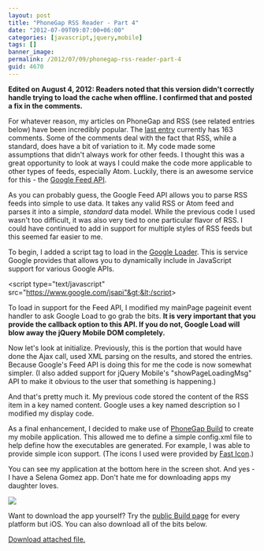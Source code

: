 ```yaml
---
layout: post
title: "PhoneGap RSS Reader - Part 4"
date: "2012-07-09T09:07:00+06:00"
categories: [javascript,jquery,mobile]
tags: []
banner_image: 
permalink: /2012/07/09/phonegap-rss-reader-part-4
guid: 4670
---
```


<b>Edited on August 4, 2012: Readers noted that this version didn't correctly handle trying to load the cache when offline. I confirmed that and posted a fix in the comments.</b>

For whatever reason, my articles on PhoneGap and RSS (see related entries below) have been incredibly popular. The <a href="http://www.raymondcamden.com/index.cfm/2012/1/24/PhoneGap-RSS-Reader--Part-3">last entry</a> currently has 163 comments. Some of the comments deal with the fact that RSS, while a standard, does have a bit of variation to it. My code made some assumptions that didn't always work for other feeds. I thought this was a great opportunity to look at ways I could make the code more applicable to other types of feeds, especially Atom. Luckily, there is an awesome service for this - the <a href="https://developers.google.com/feed/">Google Feed API</a>.
<!--more-->
As you can probably guess, the Google Feed API allows you to parse RSS feeds into simple to use data. It takes any valid RSS or Atom feed and parses it into a simple, <i>standard</i> data model. While the previous code I used wasn't too difficult, it was also very tied to one particular flavor of RSS. I could have continued to add in support for multiple styles of RSS feeds but this seemed far easier to me. 

To begin, I added a script tag to load in the <a href="http://code.google.com/apis/loader">Google Loader</a>. This is service Google provides that allows you to dynamically include in JavaScript support for various Google APIs.

&lt;script type="text/javascript" src="https://www.google.com/jsapi"&gt;&lt;/script&gt;

To load in support for the Feed API, I modified my mainPage pageinit event handler to ask Google Load to go grab the bits. <b>It is very important that you provide the callback option to this API. If you do not, Google Load will blow away the jQuery Mobile DOM completely.</b> 

<script src="https://gist.github.com/3076266.js?file=gistfile1.js"></script>

Now let's look at initialize. Previously, this is the portion that would have done the Ajax call, used XML parsing on the results, and stored the entries. Because Google's Feed API is doing this for me the code is now somewhat simpler. (I also added support for jQuery  Mobile's "showPageLoadingMsg" API to make it obvious to the user that something is happening.) 

<script src="https://gist.github.com/3076280.js?file=gistfile1.js"></script>

And that's pretty much it. My previous code stored the content of the RSS item in a key named content. Google uses a key named description so I modified my display code. 

As a final enhancement, I decided to make use of <a href="http://build.phonegap.com">PhoneGap Build</a> to create my mobile application. This allowed me to define a simple config.xml file to help define how the executables are generated. For example, I was able to provide simple icon support. (The icons I used were provided by <a href="http://www.fasticon.com/freeware/web-2-icons/">Fast Icon</a>.) 

<script src="https://gist.github.com/3076322.js?file=gistfile1.xml"></script>

You can see my application at the bottom here in the screen shot. And yes - I have a Selena Gomez app. Don't hate me for downloading apps my daughter loves.

<img src="https://static.raymondcamden.com/images/2012-07-09 07.56.02.png" />

Want to download the app yourself? Try the <a href="https://build.phonegap.com/apps/155702/share">public Build page</a> for every platform but iOS. You can also download all of the bits below.<p><a href='/enclosures/Archive26.zip'>Download attached file.</a></p>